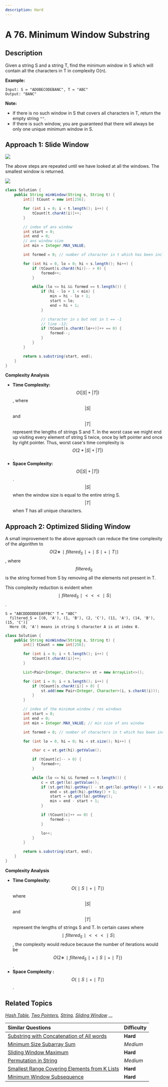 ```yaml
---
description: Hard
---
```


# A 76. Minimum Window Substring

## Description

Given a string S and a string T, find the minimum window in S which will contain all the characters in T in complexity O\(n\).

**Example:**

```text
Input: S = "ADOBECODEBANC", T = "ABC"
Output: "BANC"
```

**Note:**

* If there is no such window in S that covers all characters in T, return the empty string `""`.
* If there is such window, you are guaranteed that there will always be only one unique minimum window in S.

## Approach 1: Slide Window

![](../../../.gitbook/assets/image%20%2811%29.png)

The above steps are repeated until we have looked at all the windows. The smallest window is returned.

![](../../../.gitbook/assets/image%20%2812%29.png)

```java
class Solution {
    public String minWindow(String s, String t) {
        int[] tCount = new int[256];

        for (int i = 0; i < t.length(); i++) {
            tCount[t.charAt(i)]++;
        }

        // index of ans window
        int start = 0;
        int end = 0;
        // ans window size
        int min = Integer.MAX_VALUE;

        int formed = 0; // number of character in t which has been included in the window

        for (int hi = 0, lo = 0; hi < s.length(); hi++) {
            if (tCount[s.charAt(hi)]-- > 0) {
                formed++;
            }

            while (lo <= hi && formed == t.length()) {
                if (hi - lo + 1 < min) {
                    min = hi - lo + 1;
                    start = lo;
                    end = hi + 1;
                }

                // character in s but not in t == -1
                // line -12;
                if (tCount[s.charAt(lo++)]++ == 0) {
                    formed--;
                }
            }
        }

        return s.substring(start, end);
    }
}
```

**Complexity Analysis**

* **Time Complexity:** $$O(|S| + |T|)$$, where $$|S|$$ and $$|T|$$ represent the lengths of strings S and T. In the worst case we might end up visiting every element of string S twice, once by left pointer and once by right pointer. Thus, worst case's time complexity is $$O(2 * |S| + |T|)$$ .
* **Space Complexity:** $$O(|S| + |T|)$$. $$|S|$$ when the window size is equal to the entire string S. $$|T|$$ when T has all unique characters. 

## Approach 2: Optimized Sliding Window

A small improvement to the above approach can reduce the time complexity of the algorithm to $$O(2∗∣filtered_S∣+∣S∣+∣T∣)$$, where $$filtered_S$$ is the string formed from S by removing all the elements not present in T.

This complexity reduction is evident when $$∣filtered_S∣<<<∣S∣$$.

```text
S = "ABCDDDDDDEEAFFBC" T = "ABC"
  filtered_S = [(0, 'A'), (1, 'B'), (2, 'C'), (11, 'A'), (14, 'B'), (15, 'C')]
  Here (0, 'A') means in string S character A is at index 0.
```

```java
class Solution {
    public String minWindow(String s, String t) {
        int[] tCount = new int[256];

        for (int i = 0; i < t.length(); i++) {
            tCount[t.charAt(i)]++;
        }

        List<Pair<Integer, Character>> st = new ArrayList<>();

        for (int i = 0; i < s.length(); i++) {
            if (tCount[s.charAt(i)] > 0) {
                st.add(new Pair<Integer, Character>(i, s.charAt(i)));
            }
        }

        // index of the minimum window / res windows
        int start = 0;
        int end = 0;
        int min = Integer.MAX_VALUE; // min size of ans window

        int formed = 0; // number of characters in t which has been included

        for (int lo = 0, hi = 0; hi < st.size(); hi++) {

            char c = st.get(hi).getValue();

            if (tCount[c]-- > 0) {
                formed++;
            }

            while (lo <= hi && formed == t.length()) {
                c = st.get(lo).getValue();
                if (st.get(hi).getKey() - st.get(lo).getKey() + 1 < min) {
                    end = st.get(hi).getKey() + 1;
                    start = st.get(lo).getKey();
                    min = end - start + 1;
                }

                if (tCount[c]++ == 0) {
                    formed--;
                }

                lo++;
            }
        }

        return s.substring(start, end);
    }
}
```

**Complexity Analysis**

* **Time Complexity:** $$O(∣S∣+∣T∣)$$ where $$|S|$$ and $$|T|$$ represent the lengths of strings S and T. In certain cases where $$∣filtered_S∣ <<< ∣S∣$$, the complexity would reduce because the number of iterations would be $$O(2∗∣filtered_S∣+∣S∣+∣T∣)$$.
* **Space Complexity :** $$O(∣S∣+∣T∣)$$. 

## Related Topics

[_Hash Table_](https://leetcode.com/tag/hash-table/)_,_ [_Two Pointers_](https://leetcode.com/tag/two-pointers/)_,_ [_String_](https://leetcode.com/tag/string/)_,_ [_Sliding Window_](https://leetcode.com/tag/sliding-window/) __

| Similar Questions | Difficulty |
| :--- | :--- |
| [Substring with Concatenation of All words](a-30.-substring-with-concatenation-of-all-words.md) | **Hard** |
| [Minimum Size Subarray Sum](../201-300/b-209.-minimum-size-subarray-sum.md) | _Medium_ |
| [Sliding Window Maximum](../201-300/a-239.-sliding-window-maximum.md) | **Hard** |
| [Permutation in String](../501-600/b-567.-permutation-in-string.md) | _Medium_ |
| [Smallest Range Covering Elements from K Lists](../601-700/a-632.-smallest-range-covering-elements-from-k-lists.md) | **Hard** |
| [Minimum Window Subsequence](../701-800/a-727.-minimum-window-subsequence.md) | **Hard** |



  
  


